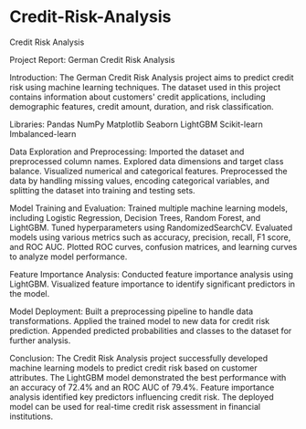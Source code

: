 # Credit-Risk-Analysis
Credit Risk Analysis


Project Report: German Credit Risk Analysis

Introduction:
The German Credit Risk Analysis project aims to predict credit risk using machine learning techniques. The dataset used in this project contains information about customers' credit applications, including demographic features, credit amount, duration, and risk classification.

Libraries:
Pandas
NumPy
Matplotlib
Seaborn
LightGBM
Scikit-learn
Imbalanced-learn

Data Exploration and Preprocessing:
Imported the dataset and preprocessed column names.
Explored data dimensions and target class balance.
Visualized numerical and categorical features.
Preprocessed the data by handling missing values, encoding categorical variables, and splitting the dataset into training and testing sets.

Model Training and Evaluation:
Trained multiple machine learning models, including Logistic Regression, Decision Trees, Random Forest, and LightGBM.
Tuned hyperparameters using RandomizedSearchCV.
Evaluated models using various metrics such as accuracy, precision, recall, F1 score, and ROC AUC.
Plotted ROC curves, confusion matrices, and learning curves to analyze model performance.

Feature Importance Analysis:
Conducted feature importance analysis using LightGBM.
Visualized feature importance to identify significant predictors in the model.

Model Deployment:
Built a preprocessing pipeline to handle data transformations.
Applied the trained model to new data for credit risk prediction.
Appended predicted probabilities and classes to the dataset for further analysis.

Conclusion:
The Credit Risk Analysis project successfully developed machine learning models to predict credit risk based on customer attributes. The LightGBM model demonstrated the best performance with an accuracy of 72.4% and an ROC AUC of 79.4%. Feature importance analysis identified key predictors influencing credit risk. The deployed model can be used for real-time credit risk assessment in financial institutions.
